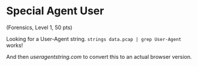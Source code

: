 # Special Agent User
(Forensics, Level 1, 50 pts)

Looking for a User-Agent string.
`strings data.pcap | grep User-Agent` works!

And then *useragentstring.com* to convert this to an actual browser version.
